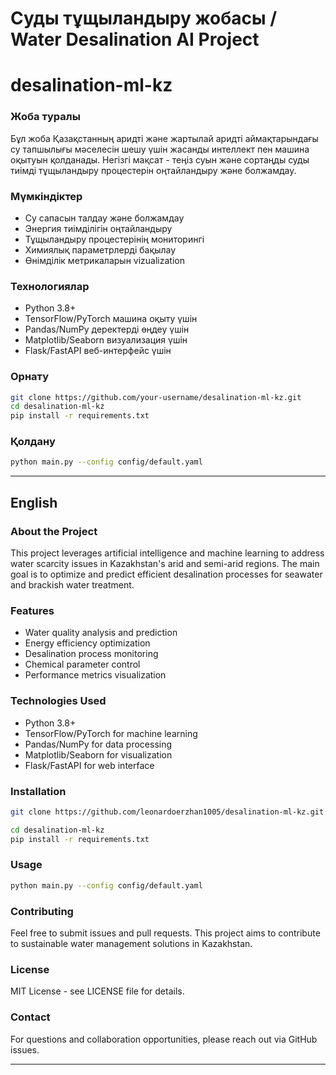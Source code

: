 # Суды тұщыландыру жобасы / Water Desalination AI Project
# desalination-ml-kz



### Жоба туралы
Бұл жоба Қазақстанның аридті және жартылай аридті аймақтарындағы су тапшылығы мәселесін шешу үшін жасанды интеллект пен машина оқытуын қолданады. Негізгі мақсат - теңіз суын және сортаңды суды тиімді тұщыландыру процестерін оңтайландыру және болжамдау.

### Мүмкіндіктер
- Су сапасын талдау және болжамдау
-  Энергия тиімділігін оңтайландыру
-  Тұщыландыру процестерінің мониторингі
-  Химиялық параметрлерді бақылау
-  Өнімділік метрикаларын vizualization

### Технологиялар
- Python 3.8+
- TensorFlow/PyTorch машина оқыту үшін
- Pandas/NumPy деректерді өңдеу үшін
- Matplotlib/Seaborn визуализация үшін
- Flask/FastAPI веб-интерфейс үшін

### Орнату
```bash
git clone https://github.com/your-username/desalination-ml-kz.git
cd desalination-ml-kz
pip install -r requirements.txt
```

### Қолдану
```bash
python main.py --config config/default.yaml
```

---

## English

### About the Project
This project leverages artificial intelligence and machine learning to address water scarcity issues in Kazakhstan's arid and semi-arid regions. The main goal is to optimize and predict efficient desalination processes for seawater and brackish water treatment.

### Features
-  Water quality analysis and prediction
-  Energy efficiency optimization
-  Desalination process monitoring
-  Chemical parameter control
-  Performance metrics visualization

### Technologies Used
- Python 3.8+
- TensorFlow/PyTorch for machine learning
- Pandas/NumPy for data processing
- Matplotlib/Seaborn for visualization
- Flask/FastAPI for web interface

### Installation
```bash
git clone https://github.com/leonardoerzhan1005/desalination-ml-kz.git

cd desalination-ml-kz
pip install -r requirements.txt
```

### Usage
```bash
python main.py --config config/default.yaml
```

### Contributing
Feel free to submit issues and pull requests. This project aims to contribute to sustainable water management solutions in Kazakhstan.

### License
MIT License - see LICENSE file for details.

### Contact
For questions and collaboration opportunities, please reach out via GitHub issues.

---


